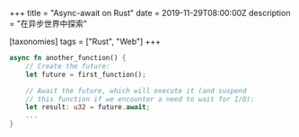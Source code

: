 +++
title = "Async-await on Rust"
date = 2019-11-29T08:00:00Z
description = "在异步世界中探索"

[taxonomies]
tags = ["Rust", "Web"]
+++

```rust
async fn another_function() {
    // Create the future:
    let future = first_function();

    // Await the future, which will execute it (and suspend
    // this function if we encounter a need to wait for I/O):
    let result: u32 = future.await;
    ...
}
```
